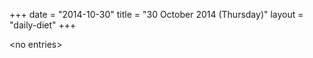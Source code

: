 +++
date = "2014-10-30"
title = "30 October 2014 (Thursday)"
layout = "daily-diet"
+++


\<no entries\>

